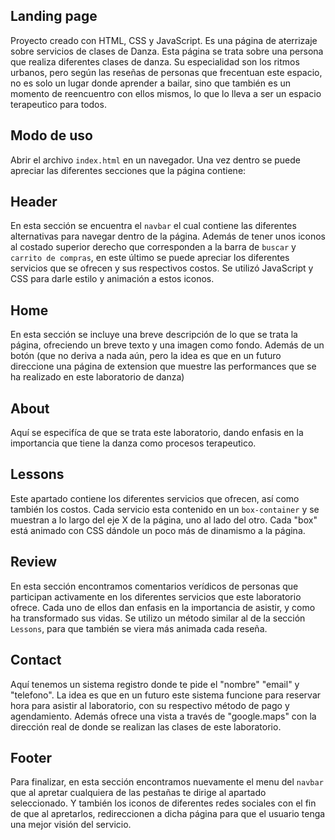 ﻿## Landing page
Proyecto creado con HTML, CSS y JavaScript. Es una página de aterrizaje sobre servicios de clases de Danza.
Esta página se trata sobre una persona que realiza diferentes clases de danza. Su especialidad son los ritmos urbanos, pero según las reseñas de personas que frecentuan este espacio, no es solo un lugar donde aprender a bailar, sino que también es un momento de reencuentro con ellos mismos, lo que lo lleva a ser un espacio terapeutico para todos.

## Modo de uso
Abrir el archivo `index.html` en un navegador.
Una vez dentro se puede apreciar las diferentes secciones que la página contiene:

## Header
En esta sección se encuentra el `navbar` el cual contiene las diferentes alternativas para navegar dentro de la página. 
Además de tener unos iconos al costado superior derecho que corresponden a la barra de `buscar` y `carrito de compras`, en este último se puede apreciar los diferentes servicios que se ofrecen y sus respectivos costos.
Se utilizó JavaScript y CSS para darle estilo y animación a estos iconos.

## Home
En esta sección se incluye una breve descripción de lo que se trata la página, ofreciendo un breve texto y una imagen como fondo.
Además de un botón (que no deriva a nada aún, pero la idea es que en un futuro direccione una página de extension que muestre las performances que se ha realizado en este laboratorio de danza) 

## About
Aquí se especifíca de que se trata este laboratorio, dando enfasis en la importancia que tiene la danza como procesos terapeutico.

## Lessons
Este apartado contiene los diferentes servicios que ofrecen, así como también los costos. 
Cada servicio esta contenido en un `box-container` y se muestran a lo largo del eje X de la página, uno al lado del otro.
Cada "box" está animado con CSS dándole un poco más de dinamismo a la página.

## Review
En esta sección encontramos comentarios verídicos de personas que participan activamente en los diferentes servicios que este laboratorio ofrece. Cada uno de ellos dan enfasis en la importancia de asistir, y como ha transformado sus vidas.
Se utilizo un método similar al de la sección `Lessons`, para que también se viera más animada cada reseña.

## Contact
Aquí tenemos un sistema registro donde te pide el "nombre" "email" y "telefono". La idea es que en un futuro este sistema funcione para reservar hora para asistir al laboratorio, con su respectivo método de pago y agendamiento.
Además ofrece una vista a través de "google.maps" con la dirección real de donde se realizan las clases de este laboratorio.

## Footer
Para finalizar, en esta sección encontramos nuevamente el menu del `navbar` que al apretar cualquiera de las pestañas te dirige al apartado seleccionado.
Y también los iconos de diferentes redes sociales con el fin de que al apretarlos, redireccionen a dicha página para que el usuario tenga una mejor visión del servicio.




